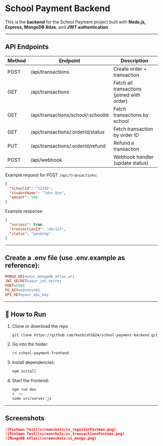 # School Payment Backend

This is the **backend** for the School Payment project built with **Node.js, Express, MongoDB Atlas**, and **JWT authentication**.

---

## API Endpoints

  
  | Method | Endpoint | Description |
  |--------|---------|-------------|
  | POST   | /api/transactions | Create order + transaction |
  | GET    | /api/transactions | Fetch all transactions (joined with order) |
  | GET    | /api/transactions/school/:schoolId | Fetch transactions by school |
  | GET    | /api/transactions/:orderId/status | Fetch transaction by order ID |
  | PUT    | /api/transactions/:orderId/refund | Refund a transaction |
  | POST   | /api/webhook | Webhook handler (update status) |

Example request for POST `/api/transactions`:

```json
{
  "schoolId": "12345",
  "studentName": "John Doe",
  "amount": 500
}
```

Example response:
```json
{
  "success": true,
  "transactionId": "abc123",
  "status": "pending"
}
```
---

## Create a .env file (use .env.example as reference):
  ```ini
  MONGO_URI=your_mongodb_atlas_uri
  JWT_SECRET=your_jwt_secret
  PORT=5000
  PG_KEY=edvtest01
  API_KEY=your_api_key
  ```
---

## 🚀 How to Run

1. Clone or download the repo
   ```bash
   git clone https://github.com/kashish1624/school-payment-backend.git

2. Go into the folder:
    ```bash
   cd school-payment-frontend

2. Install dependencies:
   ```bash
   npm install

3. Start the frontend:
   ```bash
   npm run dev
   #  or
   node src/server.js

---

## Screenshots
  ```markdown
  ![Postman Test](screenshots/ss_registerPostman.png)
  ![Postman Test](screenshots/ss_transactionsPostman.png)
  ![MongoDB Atlas](screenshots/ss_mongo.png)







